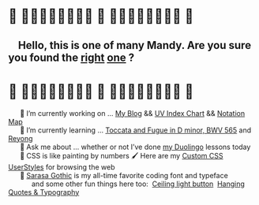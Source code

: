 #  🍓 🌸🌷🌹🌼🌸🌷🌹🌸 🍓 🌸🌷🌹🌼🌸🌷🌹🌸 🍓 
##  &nbsp;&nbsp;&nbsp;&nbsp;Hello, this is one of many Mandy. Are you sure you found the [right](https://github.com/mandychen-astro) [one](https://github.com/MandyZChen) ?
<!--
**picaq/picaq** is a ✨ _special_ ✨ repository because its `README.md` (this file) appears on your GitHub profile.

Here are some ideas to get you started:

- 🔭 I’m currently working on ...
- 🌱 I’m currently learning ...
- 👯 I’m looking to collaborate on ...
- 🤔 I’m looking for help with ...
- 💬 Ask me about ...
- 📫 How to reach me: ...
- 😄 Pronouns: ...
- ⚡ Fun fact: ...
-->
#  🍓 🌸🌷🌹🌼🌸🌷🌹🌸 🍓 🌸🌷🌹🌼🌸🌷🌹🌸 🍓 

&nbsp;&nbsp;&nbsp;&nbsp;&nbsp;&nbsp;🌻 I’m currently working on ... [My Blog](https://picaq.github.io/blog) && [UV Index Chart](https://github.com/picaq/epa-uv) && [Notation Map](https://github.com/picaq/notation-map) <br>
&nbsp;&nbsp;&nbsp;&nbsp;&nbsp;&nbsp;🌱 I’m currently learning ... [Toccata and Fugue in D minor, BWV 565](https://en.wikipedia.org/wiki/Toccata_and_Fugue_in_D_minor,_BWV_565) and [Reyong](https://organology.net/instrument/reyong/)  <br>
&nbsp;&nbsp;&nbsp;&nbsp;&nbsp;&nbsp;🦉 Ask me about ... whether or not I’ve done [my Duolingo](https://www.duolingo.com/profile/picaq) lessons today <br>
&nbsp;&nbsp;&nbsp;&nbsp;&nbsp;&nbsp;🎨 CSS is like painting by numbers 🖌️ Here are my [Custom CSS UserStyles](https://gist.github.com/picaq/ea98ea176a965187986e613c97085ffd) for browsing the web <br>
&nbsp;&nbsp;&nbsp;&nbsp;&nbsp;&nbsp;🌟 [Sarasa Gothic](https://picaq.github.io/sarasa/) is my all-time favorite coding font and typeface<br>
&nbsp;&nbsp;&nbsp;&nbsp;&nbsp;&nbsp;&nbsp;&nbsp;&nbsp;&nbsp;&nbsp;   and some other fun things here too:&nbsp; [Ceiling light button](https://codepen.io/picaq/pen/RwmQOwZ) &nbsp;[Hanging Quotes & Typography](https://codepen.io/picaq/pen/PorGQaR) 
